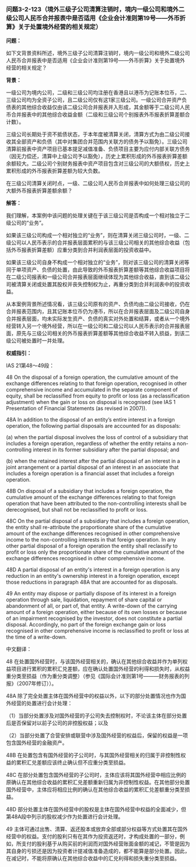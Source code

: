 ### 问题3-2-123（境外三级子公司清算注销时，境内一级公司和境外二级公司人民币合并报表中是否适用《企业会计准则第19号——外币折算》关于处置境外经营的相关规定）

**问题：**

如下文背景资料所述，境外三级子公司清算注销时，境内一级公司和境外二级公司人民币合并报表中是否适用《企业会计准则第19号——外币折算》关于处置境外经营的相关规定？

**背景：**

一级公司为境内公司，二级和三级公司均注册在香港且以港币为记账本位币，二、三级公司均为全资子公司，且二级公司仅有这1家三级公司。一级公司合并资产负债表的其他综合收益仅由该二级公司合并报表并入形成，其金额等于二级公司人民币合并报表中的其他综合收益金额（二级和三级公司个别报表外币报表折算差额合计数）。

三级公司长期处于资不抵债状态，于本年度被清算关闭，清算方式为由二级公司接收其全部资产和负债（其中对集团合并范围内关联方的债务予以豁免）。三级公司清算前报表中资产项目已基本提足减值准备、负债项目主要为应付内部关联方债务（因无力偿还，清算中上级公司予以豁免），历史上累积形成的外币报表折算差额余额较大。二级公司个别财务报表中资产项目包含对三级公司的大额债权，历史上累积形成的外币报表折算差额为较大负数。

在三级公司清算关闭时点，一级、二级公司人民币合并报表中如何处理三级公司的大额外币报表折算差额余额？

**解答：**

我们理解，本案例中该问题的处理关键在于该三级公司是否构成一个相对独立于二级公司的“业务”。

如果该三级公司构成一个相对独立的“业务”，则在清算关闭三级公司时，一级、二级公司以人民币表示的合并报表层面累积的与该三级公司相关的其他综合收益（包括外币报表折算差额）应重分类到合并利润表层面的投资收益中。

如果该三级公司自身不构成一个相对独立的“业务”，则对该三级公司的清算关闭等同于单项资产、负债的处置，由此导致的外币报表折算差额等其他综合收益项目将在二级公司报表和一级公司合并报表层面继续体现为其他综合收益，直到该二级公司被清算关闭或处置其股权并丧失控制权为止，再重分类到合并利润表中的投资收益。

从本案例背景所述情况看，该三级公司原有的资产、负债均由二级公司接收，仍在合并报表范围内，且其记账本位币仍为港币，所以在合并报表层面及二级公司自身合并报表层面，均未实际发生资产、负债的真实对外处置和结算，或者从一个境外经营转入另一个境外经营，所以在一级公司和二级公司以人民币表示的合并报表层面，原先与三级公司相关的外币报表折算差额等其他综合收益不转入损益，到该二级公司被处置时一并处理。

**权威指引：**

IAS 21第48～49段：

48 On the disposal of a foreign operation, the cumulative amount of the exchange
differences relating to that foreign operation, recognised in other
comprehensive income and accumulated in the separate component of equity, shall
be reclassified from equity to profit or loss (as a reclassification adjustment)
when the gain or loss on disposal is recognised (see IAS 1 Presentation of
Financial Statements (as revised in 2007)).

48A In addition to the disposal of an entity’s entire interest in a foreign
operation, the following partial disposals are accounted for as disposals:

(a) when the partial disposal involves the loss of control of a subsidiary that
includes a foreign operation, regardless of whether the entity retains a
non-controlling interest in its former subsidiary after the partial disposal;
and

(b) when the retained interest after the partial disposal of an interest in a
joint arrangement or a partial disposal of an interest in an associate that
includes a foreign operation is a financial asset that includes a foreign
operation.

48B On disposal of a subsidiary that includes a foreign operation, the
cumulative amount of the exchange differences relating to that foreign operation
that have been attributed to the non-controlling interests shall be
derecognised, but shall not be reclassified to profit or loss.

48C On the partial disposal of a subsidiary that includes a foreign operation,
the entity shall re-attribute the proportionate share of the cumulative amount
of the exchange differences recognised in other comprehensive income to the
non-controlling interests in that foreign operation. In any other partial
disposal of a foreign operation the entity shall reclassify to profit or loss
only the proportionate share of the cumulative amount of the exchange
differences recognised in other comprehensive income.

48D A partial disposal of an entity's interest in a foreign operation is any
reduction in an entity's ownership interest in a foreign operation, except those
reductions in paragraph 48A that are accounted for as disposals.

49 An entity may dispose or partially dispose of its interest in a foreign
operation through sale, liquidation, repayment of share capital or abandonment
of all, or part of, that entity. A write-down of the carrying amount of a
foreign operation, either because of its own losses or because of an impairment
recognised by the investor, does not constitute a partial disposal. Accordingly,
no part of the foreign exchange gain or loss recognised in other comprehensive
income is reclassified to profit or loss at the time of a write-down.

中文翻译：

48
在处置国外经营时，与该国外经营相关的，确认在其他综合收益并作为单列权益项目进行累积的累积汇兑差额，应在确认处置国外经营的利得和损失时，从权益重分类至损益（作为重分类调整）（参见《国际会计准则第1号———财务报表的列报》（2007年修订））。

48A
除了完全处置主体在国外经营中的权益以外，以下的部分处置情况也作为国外经营的处置进行会计处理：

（1）当部分处置涉及对国外经营的子公司失去控制权时，不论该主体在部分处置后是否保留对以前子公司的非控股权益；以及

（2）当部分处置了合营安排或联营中涉及国外经营的权益后，保留的权益是一项包含国外经营的金融资产。

48B
在处置包含有国外经营的子公司时，与其国外经营相关的归属于非控制性权益的累积汇兑差额应该终止确认但不应重分类至损益。

48C
在部分处置包含国外经营的子公司时，主体应该将其国外经营中相应比例的原确认在其他综合收益的累积汇兑差额重新归属为非控制性权益。在其他部分处置国外经营中，主体应将相应比例的确认在其他综合收益的累积汇兑差额重分类至损益。

48D
部分处置主体在国外经营中的股权是主体在国外经营中权益的全面减少，但第48A段中列示的股权减少作为处置进行会计处理。

49
主体可通过出售、清算、返还股本或放弃全部或部分权益等方式处置其在国外经营中的权益。支付的股利只有在其作为投资返还时，才构成处置的一部分，例如，所支付的股利基于从购买前的利润而对国外经营账面金额的减记，不管是因为其自身的亏损还是因为投资者计提减值准备造成的，都不能算是部分处置。因此，在减记时，不能将原确认在其他综合收益中的汇兑利得和损失重分类至损益。